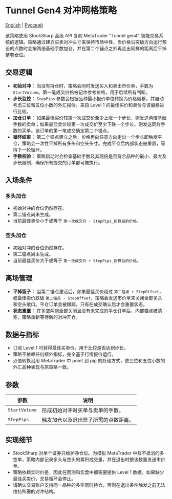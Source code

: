 # Tunnel Gen4 对冲网格策略
[English](README.md) | [Русский](README_ru.md)

该策略使用 StockSharp 高级 API 复刻 MetaTrader "Tunnel gen4" 智能交易系统的逻辑。策略通过建立买卖对冲头寸来保持市场中性，当价格沿突破方向运行预设的点数时会按两倍基础手数加仓，并在第二个锚点之外再走出同样的距离后平掉整套仓位。

## 交易逻辑

- **初始对冲：** 当没有持仓时，策略会同时发送买入和卖出市价单，手数为 `StartVolume`。第一笔成交价格被记作参考价格，用于后续所有判断。
- **步长监控：** `StepPips` 参数会根据品种最小报价单位转换为价格偏移，并自动考虑三位和五位小数的外汇报价。来自 Level 1 的最佳买价和卖价与该偏移进行比较。
- **加仓订单：** 如果最佳买价较第一次成交价至少上涨一个步长，则发送两倍基础手数的卖单；如果最佳卖价较第一次成交价至少下跌一个步长，则发送同样手数的买单。该订单的第一笔成交确定第二个锚点。
- **循环结束：** 第二个锚点建立之后，价格再向任意方向走出一个步长即触发平仓，策略会一次性平掉所有多头和空头头寸。完成平仓后内部状态被重置，等待下一轮循环。
- **手数校验：** 策略启动时会检查基础手数及其两倍是否符合品种的最小、最大及步长限制，确保所有提交的订单都可被执行。

## 入场条件

### 多头加仓
- 初始对冲的仓位仍然存在。
- 第二锚点尚未生成。
- 当前最佳卖价小于或等于 `第一次成交价 - StepPips_折算后的价格`。

### 空头加仓
- 初始对冲的仓位仍然存在。
- 第二锚点尚未生成。
- 当前最佳买价大于或等于 `第一次成交价 + StepPips_折算后的价格`。

## 离场管理

- **平掉篮子：** 当第二锚点激活后，如果最佳买价超过 `第二锚点 + StepOffset`，或最佳卖价跌破 `第二锚点 - StepOffset`，策略会发送市价单来关闭全部多头和空头敞口。平仓订单会被跟踪，只有在成交确认后才会重置状态。
- **状态重置：** 在多空两侧全部关闭且没有未完成的平仓订单后，内部锚点被清空，策略重新等待新的对冲开仓。

## 数据与指标

- 订阅 Level 1 可获得最佳买卖价，用于比较是否达到步长。
- 策略不依赖任何额外指标，完全基于行情报价运行。
- 点值转换沿用 MetaTrader 中 point 到 pip 的处理方式，使三位和五位小数的外汇品种表现与原策略一致。

## 参数

| 参数 | 说明 |
|------|------|
| `StartVolume` | 形成初始对冲时买单与卖单的手数。 |
| `StepPips` | 触发加仓以及退出篮子所需的点数距离。 |

## 实现细节

- StockSharp 对单个证券只维护净仓位。为模拟 MetaTrader 中互不抵消的多空单，策略内部记录多头与空头的累积成交量，并在退出时按该数量发送市价单。
- 策略依赖实时价差，因此在回测和实盘中都需要提供 Level 1 数据。如果缺少最佳买卖价，交易循环会停止。
- 请确认交易账户支持同一品种的多空同时持仓，否则在退出条件触发之前无法维持所需的对冲结构。
